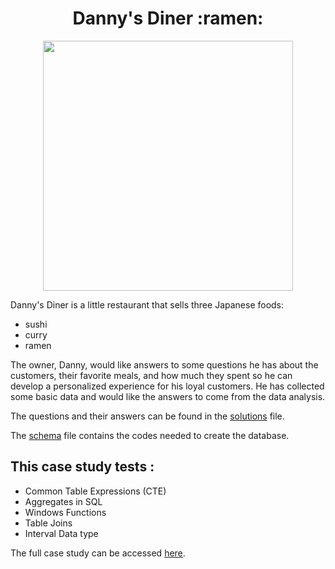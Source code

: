 <div align="center">
<h1>Danny's Diner :ramen:</h1>
</div>

<p align="center">
    <img src="https://8weeksqlchallenge.com/images/case-study-designs/1.png" width="400" height="400">
</p>

Danny's Diner is a little restaurant that sells three Japanese foods:
* sushi
* curry
* ramen

The owner, Danny, would like answers to some questions he has about the customers, their favorite meals, and how much they spent so he can develop a personalized experience for his loyal customers. He has collected some basic data and would like the answers to come from the data analysis.

The questions and their answers can be found in the [solutions](https://github.com/Outis09/8-Week-SQL-Challenge/blob/main/Case%20Study%20%231-%20Danny's%20Diner/solution.md) file.

The [schema](https://github.com/Outis09/8-Week-SQL-Challenge/blob/main/Case%20Study%20%231-%20Danny's%20Diner/schema.md) file contains the codes needed to create the database.

This case study tests :
------------

* Common Table Expressions (CTE)
* Aggregates in SQL
* Windows Functions 
* Table Joins
* Interval Data type


The full case study can be accessed [here](https://8weeksqlchallenge.com/case-study-1/).
